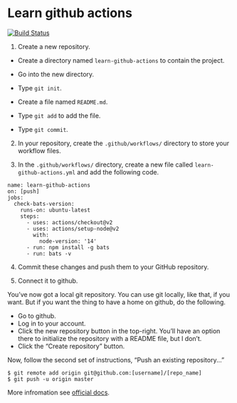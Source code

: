 # Learn github actions

[![Build Status](https://github.com/ishxiao/learn-github-actions/workflows/learn-github-actions/badge.svg)](https://github.com/ishxiao/learn-github-actions/actions?query=workflow%3Alearn-github-actions)

1. Create a new repository.

- Create a directory named `learn-github-actions` to contain the project.

- Go into the new directory.

- Type `git init`.

- Create a file named `README.md`.

- Type `git add` to add the file.

- Type `git commit`.

2. In your repository, create the `.github/workflows/` directory to store your workflow files.

3. In the `.github/workflows/` directory, create a new file called `learn-github-actions.yml` and add the following code.

```
name: learn-github-actions
on: [push]
jobs:
  check-bats-version:
    runs-on: ubuntu-latest
    steps:
      - uses: actions/checkout@v2
      - uses: actions/setup-node@v2
        with:
          node-version: '14'
      - run: npm install -g bats
      - run: bats -v
```

4. Commit these changes and push them to your GitHub repository.

5. Connect it to github.

You’ve now got a local git repository. You can use git locally, like that, if you want. But if you want the thing to have a home on github, do the following.

- Go to github.
- Log in to your account.
- Click the new repository button in the top-right. You’ll have an option there to initialize the repository with a README file, but I don’t.
- Click the “Create repository” button.

Now, follow the second set of instructions, “Push an existing repository...”
```
$ git remote add origin git@github.com:[username]/[repo_name]
$ git push -u origin master
```

More infromation see [official docs](https://docs.github.com/en/actions/learn-github-actions).
